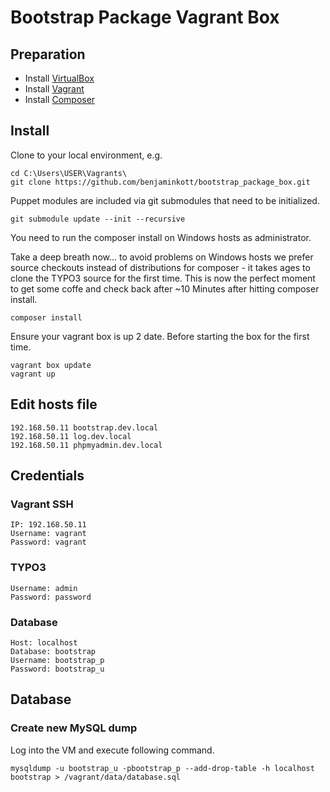 # Bootstrap Package Vagrant Box #

## Preparation ##

- Install [VirtualBox](https://www.virtualbox.org/wiki/Downloads)
- Install [Vagrant](http://www.vagrantup.com/downloads.html)
- Install [Composer](https://getcomposer.org/download/)

## Install ##

Clone to your local environment, e.g.

```
cd C:\Users\USER\Vagrants\
git clone https://github.com/benjaminkott/bootstrap_package_box.git
```

Puppet modules are included via git submodules that need to be initialized.

```
git submodule update --init --recursive
```

You need to run the composer install on Windows hosts as administrator.

Take a deep breath now... to avoid problems on Windows hosts we prefer source 
checkouts instead of distributions for composer - it takes ages to clone the TYPO3 source
for the first time. This is now the perfect moment to get some coffe and check back after
~10 Minutes after hitting composer install.

```
composer install
```

Ensure your vagrant box is up 2 date. Before starting the box for the first time.

```
vagrant box update
vagrant up
```

## Edit hosts file ##

```
192.168.50.11 bootstrap.dev.local
192.168.50.11 log.dev.local
192.168.50.11 phpmyadmin.dev.local
```

## Credentials ##

### Vagrant SSH ###

```
IP: 192.168.50.11
Username: vagrant
Password: vagrant
```

### TYPO3 ###

```
Username: admin
Password: password
```

### Database ###

```
Host: localhost
Database: bootstrap
Username: bootstrap_p
Password: bootstrap_u
```

## Database ##

### Create new MySQL dump ###

Log into the VM and execute following command.

```
mysqldump -u bootstrap_u -pbootstrap_p --add-drop-table -h localhost bootstrap > /vagrant/data/database.sql
```
